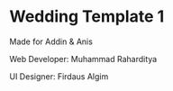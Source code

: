 # Wedding Template 1

Made for Addin & Anis

Web Developer: Muhammad Raharditya

UI Designer: Firdaus Algim
